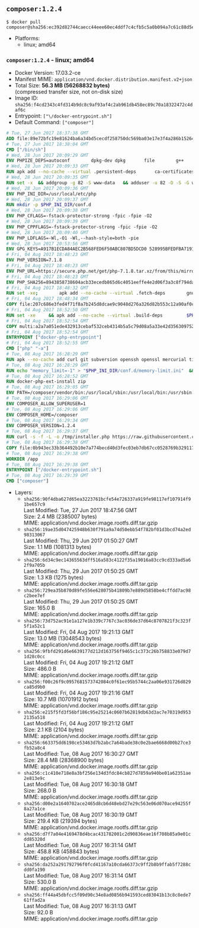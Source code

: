 ## `composer:1.2.4`

```console
$ docker pull composer@sha256:ec392d82744caecc44eee60ec4ddf7c4cfb5c5a0b094a7c61c88d5e1880dd66c
```

-	Platforms:
	-	linux; amd64

### `composer:1.2.4` - linux; amd64

-	Docker Version: 17.03.2-ce
-	Manifest MIME: `application/vnd.docker.distribution.manifest.v2+json`
-	Total Size: **56.3 MB (56268832 bytes)**  
	(compressed transfer size, not on-disk size)
-	Image ID: `sha256:f4cd2343c4fd314b9dc8c9af93af4c2ab961db458ec89c70a18322472c4daf6c`
-	Entrypoint: `["\/docker-entrypoint.sh"]`
-	Default Command: `["composer"]`

```dockerfile
# Tue, 27 Jun 2017 18:37:38 GMT
ADD file:89e72bfc19e81624ba6a34bd5cecdf258750dc569ba03e17e3f4a286b1526461 in / 
# Tue, 27 Jun 2017 18:38:04 GMT
CMD ["/bin/sh"]
# Wed, 28 Jun 2017 20:09:29 GMT
ENV PHPIZE_DEPS=autoconf 		dpkg-dev dpkg 		file 		g++ 		gcc 		libc-dev 		make 		pcre-dev 		pkgconf 		re2c
# Wed, 28 Jun 2017 20:09:33 GMT
RUN apk add --no-cache --virtual .persistent-deps 		ca-certificates 		curl 		tar 		xz
# Wed, 28 Jun 2017 20:09:35 GMT
RUN set -x 	&& addgroup -g 82 -S www-data 	&& adduser -u 82 -D -S -G www-data www-data
# Wed, 28 Jun 2017 20:09:36 GMT
ENV PHP_INI_DIR=/usr/local/etc/php
# Wed, 28 Jun 2017 20:09:37 GMT
RUN mkdir -p $PHP_INI_DIR/conf.d
# Wed, 28 Jun 2017 20:09:38 GMT
ENV PHP_CFLAGS=-fstack-protector-strong -fpic -fpie -O2
# Wed, 28 Jun 2017 20:09:39 GMT
ENV PHP_CPPFLAGS=-fstack-protector-strong -fpic -fpie -O2
# Wed, 28 Jun 2017 20:09:40 GMT
ENV PHP_LDFLAGS=-Wl,-O1 -Wl,--hash-style=both -pie
# Wed, 28 Jun 2017 20:53:56 GMT
ENV GPG_KEYS=A917B1ECDA84AEC2B568FED6F50ABC807BD5DCD0 528995BFEDFBA7191D46839EF9BA0ADA31CBD89E
# Fri, 04 Aug 2017 18:48:23 GMT
ENV PHP_VERSION=7.1.8
# Fri, 04 Aug 2017 18:48:23 GMT
ENV PHP_URL=https://secure.php.net/get/php-7.1.8.tar.xz/from/this/mirror PHP_ASC_URL=https://secure.php.net/get/php-7.1.8.tar.xz.asc/from/this/mirror
# Fri, 04 Aug 2017 18:48:23 GMT
ENV PHP_SHA256=8943858738604acb33ecedb865d6c4051eeffe4e2d06f3a3c8f794daccaa2aab PHP_MD5=
# Fri, 04 Aug 2017 18:48:32 GMT
RUN set -xe; 		apk add --no-cache --virtual .fetch-deps 		gnupg 		openssl 	; 		mkdir -p /usr/src; 	cd /usr/src; 		wget -O php.tar.xz "$PHP_URL"; 		if [ -n "$PHP_SHA256" ]; then 		echo "$PHP_SHA256 *php.tar.xz" | sha256sum -c -; 	fi; 	if [ -n "$PHP_MD5" ]; then 		echo "$PHP_MD5 *php.tar.xz" | md5sum -c -; 	fi; 		if [ -n "$PHP_ASC_URL" ]; then 		wget -O php.tar.xz.asc "$PHP_ASC_URL"; 		export GNUPGHOME="$(mktemp -d)"; 		for key in $GPG_KEYS; do 			gpg --keyserver ha.pool.sks-keyservers.net --recv-keys "$key"; 		done; 		gpg --batch --verify php.tar.xz.asc php.tar.xz; 		rm -rf "$GNUPGHOME"; 	fi; 		apk del .fetch-deps
# Fri, 04 Aug 2017 18:48:34 GMT
COPY file:207c686e3fed4f71f8a7b245d8dcae9c9048d276a326d82b553c12a90af0c0ca in /usr/local/bin/ 
# Fri, 04 Aug 2017 18:52:50 GMT
RUN set -xe 	&& apk add --no-cache --virtual .build-deps 		$PHPIZE_DEPS 		coreutils 		curl-dev 		libedit-dev 		libxml2-dev 		openssl-dev 		sqlite-dev 		&& export CFLAGS="$PHP_CFLAGS" 		CPPFLAGS="$PHP_CPPFLAGS" 		LDFLAGS="$PHP_LDFLAGS" 	&& docker-php-source extract 	&& cd /usr/src/php 	&& gnuArch="$(dpkg-architecture --query DEB_BUILD_GNU_TYPE)" 	&& ./configure 		--build="$gnuArch" 		--with-config-file-path="$PHP_INI_DIR" 		--with-config-file-scan-dir="$PHP_INI_DIR/conf.d" 				--disable-cgi 				--enable-ftp 		--enable-mbstring 		--enable-mysqlnd 				--with-curl 		--with-libedit 		--with-openssl 		--with-zlib 				--with-pcre-regex=/usr 				$PHP_EXTRA_CONFIGURE_ARGS 	&& make -j "$(nproc)" 	&& make install 	&& { find /usr/local/bin /usr/local/sbin -type f -perm +0111 -exec strip --strip-all '{}' + || true; } 	&& make clean 	&& cd / 	&& docker-php-source delete 		&& runDeps="$( 		scanelf --needed --nobanner --recursive /usr/local 			| awk '{ gsub(/,/, "\nso:", $2); print "so:" $2 }' 			| sort -u 			| xargs -r apk info --installed 			| sort -u 	)" 	&& apk add --no-cache --virtual .php-rundeps $runDeps 		&& apk del .build-deps 		&& pecl update-channels 	&& rm -rf /tmp/pear ~/.pearrc
# Fri, 04 Aug 2017 18:52:54 GMT
COPY multi:a2a7a051ede432913cebaf532ceb4314b5a5c79d08a5a33e42d3563097520588 in /usr/local/bin/ 
# Fri, 04 Aug 2017 18:52:54 GMT
ENTRYPOINT ["docker-php-entrypoint"]
# Fri, 04 Aug 2017 18:52:55 GMT
CMD ["php" "-a"]
# Tue, 08 Aug 2017 16:28:29 GMT
RUN apk --no-cache add curl git subversion openssh openssl mercurial tini bash zlib-dev
# Tue, 08 Aug 2017 16:28:29 GMT
RUN echo "memory_limit=-1" > "$PHP_INI_DIR/conf.d/memory-limit.ini"  && echo "date.timezone=${PHP_TIMEZONE:-UTC}" > "$PHP_INI_DIR/conf.d/date_timezone.ini"
# Tue, 08 Aug 2017 16:28:52 GMT
RUN docker-php-ext-install zip
# Tue, 08 Aug 2017 16:29:05 GMT
ENV PATH=/composer/vendor/bin:/usr/local/sbin:/usr/local/bin:/usr/sbin:/usr/bin:/sbin:/bin
# Tue, 08 Aug 2017 16:29:06 GMT
ENV COMPOSER_ALLOW_SUPERUSER=1
# Tue, 08 Aug 2017 16:29:06 GMT
ENV COMPOSER_HOME=/composer
# Tue, 08 Aug 2017 16:29:34 GMT
ENV COMPOSER_VERSION=1.2.4
# Tue, 08 Aug 2017 16:29:37 GMT
RUN curl -s -f -L -o /tmp/installer.php https://raw.githubusercontent.com/composer/getcomposer.org/9184c4b85ed6ada94a298cf54e55cc252c970c28/web/installer  && php -r "     \$signature = 'aa96f26c2b67226a324c27919f1eb05f21c248b987e6195cad9690d5c1ff713d53020a02ac8c217dbf90a7eacc9d141d';     \$hash = hash('SHA384', file_get_contents('/tmp/installer.php'));     if (!hash_equals(\$signature, \$hash)) {         unlink('/tmp/installer.php');         echo 'Integrity check failed, installer is either corrupt or worse.' . PHP_EOL;         exit(1);     }"  && php /tmp/installer.php --no-ansi --install-dir=/usr/bin --filename=composer --version=${COMPOSER_VERSION}  && rm /tmp/installer.php  && composer --ansi --version --no-interaction
# Tue, 08 Aug 2017 16:29:38 GMT
COPY file:0b943ec33b364492b10e7a774becd40d3fec03eb7db67cc0528769b329117e32 in /docker-entrypoint.sh 
# Tue, 08 Aug 2017 16:29:38 GMT
WORKDIR /app
# Tue, 08 Aug 2017 16:29:38 GMT
ENTRYPOINT ["/docker-entrypoint.sh"]
# Tue, 08 Aug 2017 16:29:39 GMT
CMD ["composer"]
```

-	Layers:
	-	`sha256:90f4dba627d65ea3223761bcfe54e726337a919fe98117ef107914f91be657c9`  
		Last Modified: Tue, 27 Jun 2017 18:47:56 GMT  
		Size: 2.4 MB (2385007 bytes)  
		MIME: application/vnd.docker.image.rootfs.diff.tar.gzip
	-	`sha256:19ae35d047425948b630f791a9a74d50ebb54f782bf01d3bcd74a2ed98313067`  
		Last Modified: Thu, 29 Jun 2017 01:50:27 GMT  
		Size: 1.1 MB (1081313 bytes)  
		MIME: application/vnd.docker.image.rootfs.diff.tar.gzip
	-	`sha256:6d34c9ec14365563dff516a583c4122f35a19016a83cc9cd333ad5a62f9a705b`  
		Last Modified: Thu, 29 Jun 2017 01:50:25 GMT  
		Size: 1.3 KB (1275 bytes)  
		MIME: application/vnd.docker.image.rootfs.diff.tar.gzip
	-	`sha256:729ea35b870d89fe556e628075b41809b7e889d5858be4cffdd7ac98c2bee7ef`  
		Last Modified: Thu, 29 Jun 2017 01:50:25 GMT  
		Size: 165.0 B  
		MIME: application/vnd.docker.image.rootfs.diff.tar.gzip
	-	`sha256:73d752ac91e1a127e1b339c7767c3ac036de37d64c8707821f3c323f5f1a52c1`  
		Last Modified: Fri, 04 Aug 2017 19:21:13 GMT  
		Size: 13.0 MB (13048543 bytes)  
		MIME: application/vnd.docker.image.rootfs.diff.tar.gzip
	-	`sha256:9fbfd291d6e6639177d212d163756f9465c1c373c26b758833e079d71d28c0cc`  
		Last Modified: Fri, 04 Aug 2017 19:21:12 GMT  
		Size: 486.0 B  
		MIME: application/vnd.docker.image.rootfs.diff.tar.gzip
	-	`sha256:f00c26f9c0957681573742084c0f61ec95b5744c2aa06e931726d829ca85d9b0`  
		Last Modified: Fri, 04 Aug 2017 19:21:16 GMT  
		Size: 10.7 MB (10701912 bytes)  
		MIME: application/vnd.docker.image.rootfs.diff.tar.gzip
	-	`sha256:e215f5fd3f56bf186c95e25214c0607b62819db63d3ac7e70319d9532135a518`  
		Last Modified: Fri, 04 Aug 2017 19:21:12 GMT  
		Size: 2.1 KB (2104 bytes)  
		MIME: application/vnd.docker.image.rootfs.diff.tar.gzip
	-	`sha256:663375dd6198ce53463d7b2abc7a64bade38c0e2bae6668d00b27ce3fb52a8c4`  
		Last Modified: Tue, 08 Aug 2017 16:30:27 GMT  
		Size: 28.4 MB (28368900 bytes)  
		MIME: application/vnd.docker.image.rootfs.diff.tar.gzip
	-	`sha256:c1c410e718e8a3bf256e134d3fdc84cb827d7859a940be01a62351ae2e813e9c`  
		Last Modified: Tue, 08 Aug 2017 16:30:18 GMT  
		Size: 268.0 B  
		MIME: application/vnd.docker.image.rootfs.diff.tar.gzip
	-	`sha256:d00e2a1640702ace2465d8cb6d48ebd27e29c563e06d070ace94255f8a27a1ce`  
		Last Modified: Tue, 08 Aug 2017 16:30:19 GMT  
		Size: 219.4 KB (219394 bytes)  
		MIME: application/vnd.docker.image.rootfs.diff.tar.gzip
	-	`sha256:d7f7a04e4169478d4bcac431782001c2d90836eae16f708b85a9e01cdd85320d`  
		Last Modified: Tue, 08 Aug 2017 16:31:14 GMT  
		Size: 458.8 KB (458843 bytes)  
		MIME: application/vnd.docker.image.rootfs.diff.tar.gzip
	-	`sha256:da252a291792796f0fcd41167a10cda66373c9ff2b8b9ffab5f7288cdd0fa190`  
		Last Modified: Tue, 08 Aug 2017 16:31:14 GMT  
		Size: 530.0 B  
		MIME: application/vnd.docker.image.rootfs.diff.tar.gzip
	-	`sha256:ff44a45dbfcc5f09d90c34e8ad0856b941593ced83041b13c8c8ede761ffad2a`  
		Last Modified: Tue, 08 Aug 2017 16:31:13 GMT  
		Size: 92.0 B  
		MIME: application/vnd.docker.image.rootfs.diff.tar.gzip
